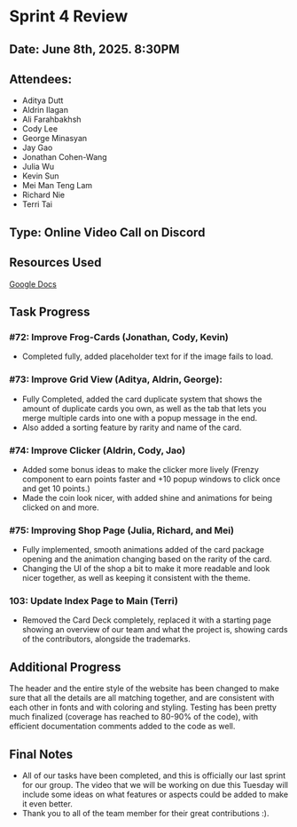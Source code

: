 # Sprint 4 Review 
## Date: June 8th, 2025. 8:30PM

## Attendees:
- Aditya Dutt
- Aldrin Ilagan
- Ali Farahbakhsh
- Cody Lee
- George Minasyan
- Jay Gao
- Jonathan Cohen-Wang
- Julia Wu
- Kevin Sun
- Mei Man Teng Lam
- Richard Nie
- Terri Tai

## Type: Online Video Call on Discord

## Resources Used
[Google Docs](https://docs.google.com/document/d/1na4RHq6X_OxdRMlDdWuJbzDkVSJh7m5vf91SzPjBLXA/edit?tab=t.0)

## Task Progress

### #72: Improve Frog-Cards (Jonathan, Cody, Kevin)
- Completed fully, added placeholder text for if the image fails to load.

### #73: Improve Grid View (Aditya, Aldrin, George):
- Fully Completed, added the card duplicate system that shows the amount of duplicate cards you own, as well as the tab that lets you merge multiple cards into one with a popup message in the end.
- Also added a sorting feature by rarity and name of the card.

### #74: Improve Clicker (Aldrin, Cody, Jao)
- Added some bonus ideas to make the clicker more lively (Frenzy component to earn points faster and +10 popup windows to click once and get 10 points.)
- Made the coin look nicer, with added shine and animations for being clicked on and more.

### #75: Improving Shop Page (Julia, Richard, and Mei)
- Fully implemented, smooth animations added of the card package opening and the animation changing based on the rarity of the card.
- Changing the UI of the shop a bit to make it more readable and look nicer together, as well as keeping it consistent with the theme.

### 103: Update Index Page to Main (Terri)
- Removed the Card Deck completely, replaced it with a starting page showing an overview of our team and what the project is, showing cards of the contributors, alongside the trademarks.

## Additional Progress
The header and the entire style of the website has been changed to make sure that all the details are all matching together, and are consistent with each other in fonts and with coloring and styling.
Testing has been pretty much finalized (coverage has reached to 80-90% of the code), with efficient documentation comments added to the code as well.

## Final Notes
- All of our tasks have been completed, and this is officially our last sprint for our group. The video that we will be working on due this Tuesday will include some ideas on what features or aspects could be added to make it even better.
- Thank you to all of the team member for their great contributions :).
